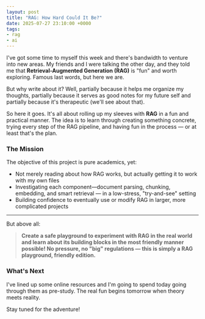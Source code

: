```yaml
---
layout: post
title: "RAG: How Hard Could It Be?"
date: 2025-07-27 23:10:00 +0000
tags:
- rag
- ai
---
```

I've got some time to myself this week and there's bandwidth to venture into new areas. My friends and I were talking the other day, and they told me that **Retrieval-Augmented Generation (RAG)** is "fun" and worth exploring. Famous last words, but here we are.

But why write about it? Well, partially because it helps me organize my thoughts, partially because it serves as good notes for my future self and partially because it's therapeutic (we'll see about that).

So here it goes. It's all about rolling up my sleeves with **RAG** in a fun and practical manner. The idea is to learn through creating something concrete, trying every step of the RAG pipeline, and having fun in the process — or at least that's the plan.

### The Mission

The objective of this project is pure academics, yet:

* Not merely reading about how RAG works, but actually getting it to work with my own files
* Investigating each component—document parsing, chunking, embedding, and smart retrieval — in a low-stress, "try-and-see" setting  
* Building confidence to eventually use or modify RAG in larger, more complicated projects

---

But above all:

> **Create a safe playground to experiment with RAG in the real world and learn about its building blocks in the most friendly manner possible! No pressure, no "big" regulations — this is simply a RAG playground, friendly edition.**

### What's Next

I've lined up some online resources and I'm going to spend today going through them as pre-study. The real fun begins tomorrow when theory meets reality.

Stay tuned for the adventure!